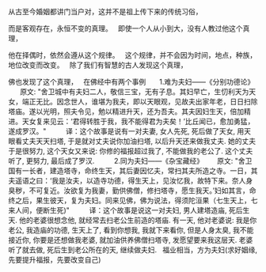 从古至今婚姻都讲门当户对，这并不是祖上传下来的传统习俗，

而是客观存在，永恒不变的真理。
&nbsp;
即使一个人从小到大，没有人教过他这个真理，

他在择偶时，依然会遵从这个规律。
&nbsp;
这个规律，并不会因为时间，地点，种族，地位改变而改变。
&nbsp;
除了我们有智慧的古人发现这个真理，

佛也发现了这个真理，
&nbsp;
在佛经中有两个事例
&nbsp;
    1.难为夫妇——《分别功德论》
&nbsp;
    原文: "舍卫城中有夫妇二人，敬信三宝，无有子息。其妇早亡，生忉利天为天女，端正无比。因念世人，谁堪为我夫，即以天眼观，见故夫出家年老，日日扫除塔庙。遂以光明，照夫令见，勉以精进升天，还为吾夫。其夫因妇生天，倍加精进。天女复来见云：‘君得转胜于我，我不能得君为夫矣！’比丘闻已，愈加勇猛，遂成罗汉。"
&nbsp;
　　译：这个故事是说有一对夫妻, 女人先死, 死后做了天女, 用天眼看丈夫天天扫塔, 于是就对丈夫说你加油扫塔, 以后升天还来做我丈夫. 她的丈夫于是很努力, 这个天女又来说: 你修的福报超过我了, 不能做我的老公了. 这个丈夫听了, 更努力, 最后成了罗汉.
&nbsp;
　　2.同为夫妇——《杂宝藏经》
&nbsp;
    原文: "舍卫国有一长者，建造塔寺，命终生天，其后妻因忆夫，常扫其夫所造之寺。一日，其夫遥语之曰：‘我是汝夫，以造寺功德，得生天上，见汝忆我，故特下来。奈人身臭秽，不可复近。汝欲复为我妻，勤供佛僧，修扫塔寺，愿生我天。’妇如其言，命终之后，果生彼天，复为夫妇。同来见佛，佛为说法，得须陀洹果（七生天上，七来人间，便断生死)"
&nbsp;
　　译：这个故事是说这一对夫妇, 男人建塔造庙, 死后生天. 他的老婆很想念他, 就经常去扫老公生前造的塔庙. 有一天, 他对老婆说: 我是你老公, 我造庙的功德, 生天上了, 看到你想我, 我就下来看你, 但是人身太臭, 我不能接近你, 你要是还想做我老婆, 就加油供养佛僧扫塔寺, 发愿望要来我这层天. 老婆听了就去做, 死后生到老公所在的天, 继续做夫妇.
&nbsp;
福业相当，方为夫妇(求好姻缘, 先要提升福报，先要改变自己)